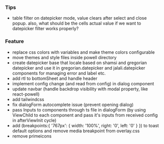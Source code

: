 ### Tips

- table filter on datepicker mode, value clears after select and close popup. also, what should be the cells actual
  value if we want to datepicker filter works properly?

### Feature

- replace css colors with variables and make theme colors configurable
- move themes and style files inside powell directory
- create datepicker base that locale based on shamsi and gregorian datepicker and use it in gregorian.datepicker and jalali.datepicker components for managing error and label etc.
- add rtl to bottomSheet and handle header
- implement config change (and read from config) in dialog component
- update navbar (handle backdrop visibility with modal property, like react-powell)
- add tailwindcss
- fix dialogForm autocomplete issue (prevent opening dialog)
- pass Inputs to components through ts file in dialogForm (by using ViewChild to each component and pass it's inputs from received config in afterViewInit cycle)
- add (breakpoints:{ '767px': { width: '100%', right: '0', left: '0' } }) to toast default options and remove media breakpoint from overlay.css
- remove primeicons
